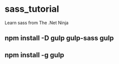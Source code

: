 # sass_tutorial
Learn sass from The .Net Ninja

## npm install -D gulp gulp-sass gulp
## npm install -g gulp
